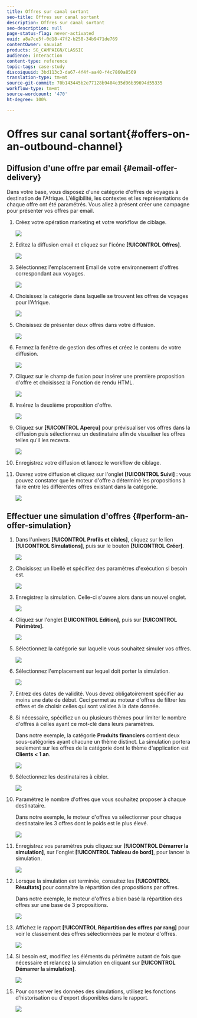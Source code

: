 ```yaml
---
title: Offres sur canal sortant
seo-title: Offres sur canal sortant
description: Offres sur canal sortant
seo-description: null
page-status-flag: never-activated
uuid: a8a7ce5f-0d18-47f2-b258-34b9471de769
contentOwner: sauviat
products: SG_CAMPAIGN/CLASSIC
audience: interaction
content-type: reference
topic-tags: case-study
discoiquuid: 3bd113c3-da67-4f4f-aa40-f4c7860a8569
translation-type: tm+mt
source-git-commit: 70b143445b2e77128b9404e35d96b39694d55335
workflow-type: tm+mt
source-wordcount: '470'
ht-degree: 100%

---
```



# Offres sur canal sortant{#offers-on-an-outbound-channel}

## Diffusion d&#39;une offre par email {#email-offer-delivery}

Dans votre base, vous disposez d&#39;une catégorie d&#39;offres de voyages à destination de l&#39;Afrique. L&#39;éligibilité, les contextes et les représentations de chaque offre ont été paramétrés. Vous allez à présent créer une campagne pour présenter vos offres par email.

1. Créez votre opération marketing et votre workflow de ciblage.

   ![](assets/offer_delivery_example_001.png)

1. Editez la diffusion email et cliquez sur l&#39;icône **[!UICONTROL Offres]**.

   ![](assets/offer_delivery_example_002.png)

1. Sélectionnez l&#39;emplacement Email de votre environnement d&#39;offres correspondant aux voyages.

   ![](assets/offer_delivery_example_003.png)

1. Choisissez la catégorie dans laquelle se trouvent les offres de voyages pour l&#39;Afrique.

   ![](assets/offer_delivery_example_004.png)

1. Choisissez de présenter deux offres dans votre diffusion.

   ![](assets/offer_delivery_example_005.png)

1. Fermez la fenêtre de gestion des offres et créez le contenu de votre diffusion.

   ![](assets/offer_delivery_example_006.png)

1. Cliquez sur le champ de fusion pour insérer une première proposition d&#39;offre et choisissez la Fonction de rendu HTML.

   ![](assets/offer_delivery_example_007.png)

1. Insérez la deuxième proposition d&#39;offre.

   ![](assets/offer_delivery_example_008.png)

1. Cliquez sur **[!UICONTROL Aperçu]** pour prévisualiser vos offres dans la diffusion puis sélectionnez un destinataire afin de visualiser les offres telles qu&#39;il les recevra.

   ![](assets/offer_delivery_example_009.png)

1. Enregistrez votre diffusion et lancez le workflow de ciblage.
1. Ouvrez votre diffusion et cliquez sur l&#39;onglet **[!UICONTROL Suivi]** : vous pouvez constater que le moteur d&#39;offre a déterminé les propositions à faire entre les différentes offres existant dans la catégorie.

   ![](assets/offer_delivery_example_010.png)

## Effectuer une simulation d&#39;offres {#perform-an-offer-simulation}

1. Dans l&#39;univers **[!UICONTROL Profils et cibles]**, cliquez sur le lien **[!UICONTROL Simulations]**, puis sur le bouton **[!UICONTROL Créer]**.

   ![](assets/offer_simulation_001.png)

1. Choisissez un libellé et spécifiez des paramètres d&#39;exécution si besoin est.

   ![](assets/offer_simulation_example_002.png)

1. Enregistrez la simulation. Celle-ci s&#39;ouvre alors dans un nouvel onglet.

   ![](assets/offer_simulation_example_003.png)

1. Cliquez sur l&#39;onglet **[!UICONTROL Edition]**, puis sur **[!UICONTROL Périmètre]**.

   ![](assets/offer_simulation_example_004.png)

1. Sélectionnez la catégorie sur laquelle vous souhaitez simuler vos offres.

   ![](assets/offer_simulation_example_005.png)

1. Sélectionnez l&#39;emplacement sur lequel doit porter la simulation.

   ![](assets/offer_simulation_example_006.png)

1. Entrez des dates de validité. Vous devez obligatoirement spécifier au moins une date de début. Ceci permet au moteur d&#39;offres de filtrer les offres et de choisir celles qui sont valides à la date donnée.
1. Si nécessaire, spécifiez un ou plusieurs thèmes pour limiter le nombre d&#39;offres à celles ayant ce mot-clé dans leurs paramètres.

   Dans notre exemple, la catégorie **Produits financiers** contient deux sous-catégories ayant chacune un thème distinct. La simulation portera seulement sur les offres de la catégorie dont le thème d&#39;application est **Clients &lt; 1 an**.

   ![](assets/offer_simulation_example_007.png)

1. Sélectionnez les destinataires à cibler.

   ![](assets/offer_simulation_example_008.png)

1. Paramétrez le nombre d&#39;offres que vous souhaitez proposer à chaque destinataire.

   Dans notre exemple, le moteur d&#39;offres va sélectionner pour chaque destinataire les 3 offres dont le poids est le plus élevé.

   ![](assets/offer_simulation_example_009.png)

1. Enregistrez vos paramètres puis cliquez sur **[!UICONTROL Démarrer la simulation]**, sur l&#39;onglet **[!UICONTROL Tableau de bord]**, pour lancer la simulation.

   ![](assets/offer_simulation_example_010.png)

1. Lorsque la simulation est terminée, consultez les **[!UICONTROL Résultats]** pour connaître la répartition des propositions par offres.

   Dans notre exemple, le moteur d&#39;offres a bien basé la répartition des offres sur une base de 3 propositions.

   ![](assets/offer_simulation_example_011.png)

1. Affichez le rapport **[!UICONTROL Répartition des offres par rang]** pour voir le classement des offres sélectionnées par le moteur d&#39;offres.

   ![](assets/offer_simulation_example_012.png)

1. Si besoin est, modifiez les éléments du périmètre autant de fois que nécessaire et relancez la simulation en cliquant sur **[!UICONTROL Démarrer la simulation]**.

   ![](assets/offer_simulation_example_010.png)

1. Pour conserver les données des simulations, utilisez les fonctions d&#39;historisation ou d&#39;export disponibles dans le rapport.

   ![](assets/offer_simulation_example_013.png)

